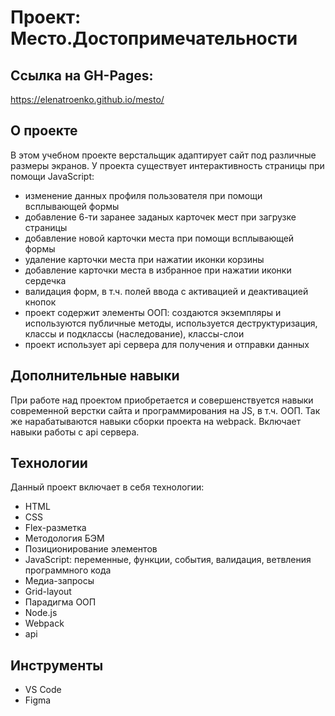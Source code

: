 # Проект: Место.Достопримечательности 

## Ссылка на GH-Pages:
https://elenatroenko.github.io/mesto/

## О проекте
В этом учебном проекте верстальщик адаптирует сайт под различные размеры экранов.
У проекта существует интерактивность страницы при помощи JavaScript:
- изменение данных профиля пользователя при помощи всплывающей формы
- добавление 6-ти заранее заданых карточек мест при загрузке страницы
- добавление новой карточки места при помощи всплывающей формы
- удаление карточки места при нажатии иконки корзины
- добавление карточки места в избранное при нажатии иконки сердечка
- валидация форм, в т.ч. полей ввода с активацией и деактивацией кнопок
- проект содержит элементы ООП: создаются экземпляры и используются публичные методы, используется деструктуризация, классы и подклассы (наследование), классы-слои
- проект использует api сервера для получения и отправки данных

## Дополнительные навыки
При работе над проектом приобретается и совершенствуется навыки современной верстки сайта и программирования на JS, в т.ч. ООП.
Так же нарабатываются навыки сборки проекта на webpack.
Включает навыки работы с api сервера.


## Технологии
Данный проект включает в себя технологии:
* HTML
* CSS
* Flex-разметка
* Методология БЭМ
* Позиционирование элементов
* JavaScript: переменные, функции, события, валидация, ветвления программного кода
* Медиа-запросы
* Grid-layout
* Парадигма ООП
* Node.js
* Webpack
* api

## Инструменты
* VS Code
* Figma
